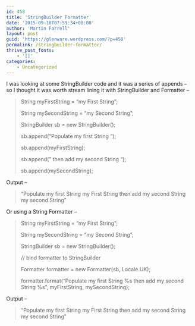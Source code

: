 ```yaml
---
id: 458
title: 'StringBuilder Formatter'
date: '2015-09-18T07:59:34+00:00'
author: 'Martin Farrell'
layout: post
guid: 'https://glenware.wordpress.com/?p=458'
permalink: /stringbuilder-formatter/
thrive_post_fonts:
    - '[]'
categories:
    - Uncategorized
---
```


I was looking at some StringBuilder code and it was a series of appends – so I thought it was worth stream lining it with StringBuilder and Formatter –

> String myFirstString = “my First String”;
> 
> String mySecondString = “my Second String”;
> 
> StringBuilder sb = new StringBuilder();
> 
> sb.append(“Populate my first String “);
> 
> sb.append(myFirstString);
> 
> sb.append(” then add my second String “);
> 
> sb.append(mySecondString);

Output –

> “Populate my first String my First String then add my second String my second String”

Or using a String Formatter –

> String myFirstString = “my First String”;
> 
> String mySecondString = “my Second String”;
> 
> StringBuilder sb = new StringBuilder();
> 
> // bind formatter to StringBuilder
> 
> Formatter formatter = new Formatter(sb, Locale.UK);
> 
> formatter.format(“Populate my first String %s then add my second String %s”, myFirstString, mySecondString);

Output –

> “Populate my first String my First String then add my second String my second String”